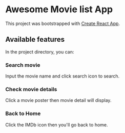# Awesome Movie list App

This project was bootstrapped with [Create React App](https://github.com/facebook/create-react-app).

## Available features

In the project directory, you can:

### Search movie

Input the movie name and click search icon to search.

### Check movie details

Click a movie poster then movie detail will display.

### Back to Home

Click the IMDb icon then you'll go back to home.
